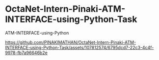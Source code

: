 # OctaNet-Intern-Pinaki-ATM-INTERFACE-using-Python-Task
ATM-INTERFACE-using-Python


https://github.com/PINAKIMATHAN/OctaNet-Intern-Pinaki-ATM-INTERFACE-using-Python-Task/assets/107812574/6795dcd7-22c3-4c4f-9978-fb7a96646b2e

